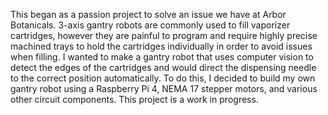 This began as a passion project to solve an issue we have at Arbor Botanicals. 3-axis gantry robots are commonly used to fill vaporizer cartridges, however they are painful to program and require highly precise machined trays to hold the cartridges individually in order to avoid issues when filling. I wanted to make a gantry robot that uses computer vision to detect the edges of the cartridges and would direct the dispensing needle to the correct position automatically. To do this, I decided to build my own gantry robot using a Raspberry Pi 4, NEMA 17 stepper motors, and various other circuit components. This project is a work in progress.
